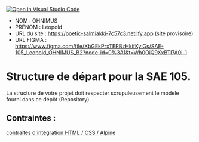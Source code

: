 [![Open in Visual Studio Code](https://classroom.github.com/assets/open-in-vscode-c66648af7eb3fe8bc4f294546bfd86ef473780cde1dea487d3c4ff354943c9ae.svg)](https://classroom.github.com/online_ide?assignment_repo_id=9708344&assignment_repo_type=AssignmentRepo)
- NOM : OHNIMUS
- PRÉNOM : Léopold
- URL du site : https://poetic-salmiakki-7c57c3.netlify.app (site provisoire)
- URL FIGMA : https://www.figma.com/file/XbGEkPrxTERBzHkifKyiGs/SAE-105_Leopold_OHNIMUS_B2?node-id=0%3A1&t=Wh0OiQ9XxBTI7A0i-1

# Structure de départ pour la SAE 105.

La structure de votre projet doit respecter scrupuleusement le modèle fourni dans ce dépôt (Repository).

## Contraintes :
[contraites d'intégration HTML / CSS / Alpine](https://moodle.univ-fcomte.fr/mod/page/view.php?id=645799)
